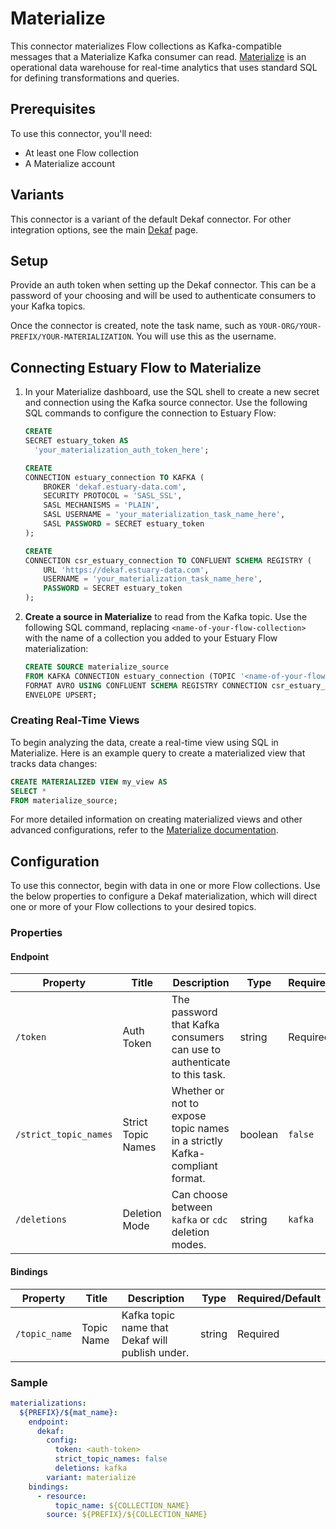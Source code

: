 
# Materialize

This connector materializes Flow collections as Kafka-compatible messages that a Materialize Kafka consumer can read. [Materialize](https://materialize.com/) is an operational data warehouse for real-time analytics that uses standard SQL
for defining transformations and queries.

## Prerequisites

To use this connector, you'll need:

* At least one Flow collection
* A Materialize account

## Variants

This connector is a variant of the default Dekaf connector. For other integration options, see the main [Dekaf](dekaf.md) page.

## Setup

Provide an auth token when setting up the Dekaf connector. This can be a password of your choosing and will be used to authenticate consumers to your Kafka topics.

Once the connector is created, note the task name, such as `YOUR-ORG/YOUR-PREFIX/YOUR-MATERIALIZATION`. You will use this as the username.

## Connecting Estuary Flow to Materialize

1. In your Materialize dashboard, use the SQL shell to create a new secret and connection using the Kafka source
   connector. Use the following SQL commands to configure the connection to Estuary Flow:

   ```sql
   CREATE
   SECRET estuary_token AS
     'your_materialization_auth_token_here';

   CREATE
   CONNECTION estuary_connection TO KAFKA (
       BROKER 'dekaf.estuary-data.com',
       SECURITY PROTOCOL = 'SASL_SSL',
       SASL MECHANISMS = 'PLAIN',
       SASL USERNAME = 'your_materialization_task_name_here',
       SASL PASSWORD = SECRET estuary_token
   );

   CREATE
   CONNECTION csr_estuary_connection TO CONFLUENT SCHEMA REGISTRY (
       URL 'https://dekaf.estuary-data.com',
       USERNAME = 'your_materialization_task_name_here',
       PASSWORD = SECRET estuary_token
   );
   ```

2. **Create a source in Materialize** to read from the Kafka topic. Use the following SQL command,
   replacing `<name-of-your-flow-collection>` with the name of a collection you added to your Estuary Flow materialization:

   ```sql
   CREATE SOURCE materialize_source
   FROM KAFKA CONNECTION estuary_connection (TOPIC '<name-of-your-flow-collection>')
   FORMAT AVRO USING CONFLUENT SCHEMA REGISTRY CONNECTION csr_estuary_connection
   ENVELOPE UPSERT;
   ```

### Creating Real-Time Views

To begin analyzing the data, create a real-time view using SQL in Materialize. Here is an example query to create a
materialized view that tracks data changes:

```sql
CREATE MATERIALIZED VIEW my_view AS
SELECT *
FROM materialize_source;
```

For more detailed information on creating materialized views and other advanced configurations, refer to
the [Materialize documentation](https://materialize.com/docs/).

## Configuration

To use this connector, begin with data in one or more Flow collections.
Use the below properties to configure a Dekaf materialization, which will direct one or more of your Flow collections to your desired topics.

### Properties

#### Endpoint

| Property | Title | Description | Type | Required/Default |
| --- | --- | --- | --- | --- |
| `/token` | Auth Token | The password that Kafka consumers can use to authenticate to this task. | string | Required |
| `/strict_topic_names` | Strict Topic Names | Whether or not to expose topic names in a strictly Kafka-compliant format. | boolean | `false` |
| `/deletions` | Deletion Mode | Can choose between `kafka` or `cdc` deletion modes. | string | `kafka` |

#### Bindings

| Property | Title | Description | Type | Required/Default |
| --- | --- | --- | --- | --- |
| `/topic_name` | Topic Name | Kafka topic name that Dekaf will publish under. | string | Required |

### Sample

```yaml
materializations:
  ${PREFIX}/${mat_name}:
    endpoint:
      dekaf:
        config:
          token: <auth-token>
          strict_topic_names: false
          deletions: kafka
        variant: materialize
    bindings:
      - resource:
          topic_name: ${COLLECTION_NAME}
        source: ${PREFIX}/${COLLECTION_NAME}
```
